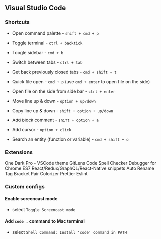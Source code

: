 ## Visual Studio Code

### Shortcuts

- Open command palette - `shift + cmd + p`
- Toggle terminal - `ctrl + backtick`
- Toogle sidebar - `cmd + b`
- Switch between tabs - `ctrl + tab`
- Get back previously closed tabs - `cmd + shift + t`
- Quick file open - `cmd + p` (use `cmd + enter` to open file on the side)
- Open file on the side from side bar - `ctrl + enter`

- Move line up & down - `option + up/down`
- Copy line up & down - `shift + option + up/down`
- Add block comment - `shift + option + a`
- Add cursor - `option + click`
- Search an entity (function or variable) - `cmd + shift + o`

### Extensions

One Dark Pro - VSCode theme
GitLens
Code Spell Checker
Debugger for Chrome
ES7 React/Redux/GraphQL/React-Native snippets
Auto Rename Tag
Bracket Pair Colorizer
Prettier
Eslint

### Custom configs

#### Enable screencast mode

- select `Toggle Screencast mode`

#### Add `code .` command to Mac terminal

- select `Shell Command: Install 'code' command in PATH`

